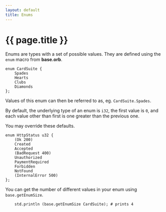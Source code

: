 ```yaml
---
layout: default
title: Enums
---
```

# {{ page.title }}

Enums are types with a set of possible values. They are defined using the `enum` macro from **base.orb**.

```
enum CardSuite {
    Spades
    Hearts
    Clubs
    Diamonds
};
```

Values of this enum can then be referred to as, eg. `CardSuite.Spades`.

By default, the underlying type of an enum is `i32`, the first value is `0`, and each value other than first is one greater than the previous one.

You may override these defaults.

```
enum HttpStatus u32 {
    (Ok 200)
    Created
    Accepted
    (BadRequest 400)
    Unauthorized
    PaymentRequired
    Forbidden
    NotFound
    (InternalError 500)
};
```

You can get the number of different values in your enum using `base.getEnumSize`.

```
    std.println (base.getEnumSize CardSuite); # prints 4
```